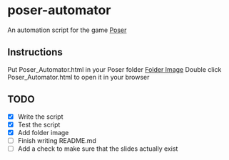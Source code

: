 # poser-automator
An automation script for the game [Poser](https://www.downloadyouthministry.com/poser)

## Instructions
Put Poser_Automator.html in your Poser folder
[Folder Image](https://raw.githubusercontent.com/shadownetdev1/poser-automator/master/README_FOLDER_IMAGE.png)
Double click Poser_Automator.html to open it in your browser

## TODO
- [x] Write the script
- [x] Test the script
- [x] Add folder image
- [ ] Finish writing README.md
- [ ] Add a check to make sure that the slides actually exist
